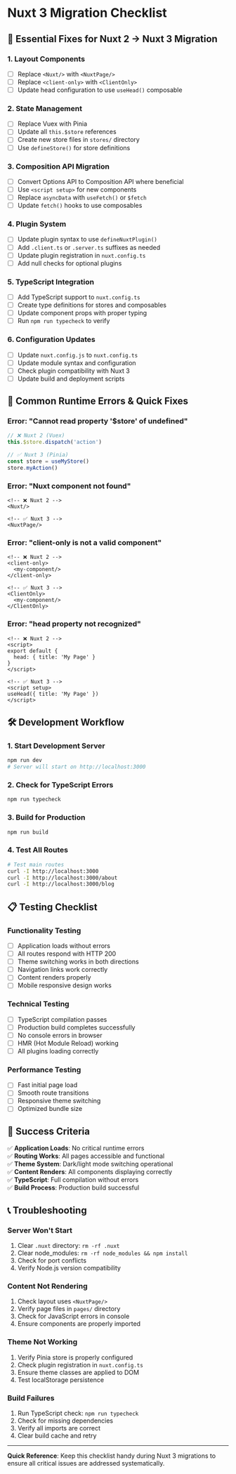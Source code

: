 # Nuxt 3 Migration Checklist

## 🔧 Essential Fixes for Nuxt 2 → Nuxt 3 Migration

### 1. Layout Components
- [ ] Replace `<Nuxt/>` with `<NuxtPage/>`
- [ ] Replace `<client-only>` with `<ClientOnly>`
- [ ] Update head configuration to use `useHead()` composable

### 2. State Management
- [ ] Replace Vuex with Pinia
- [ ] Update all `this.$store` references
- [ ] Create new store files in `stores/` directory
- [ ] Use `defineStore()` for store definitions

### 3. Composition API Migration
- [ ] Convert Options API to Composition API where beneficial
- [ ] Use `<script setup>` for new components
- [ ] Replace `asyncData` with `useFetch()` or `$fetch`
- [ ] Update `fetch()` hooks to use composables

### 4. Plugin System
- [ ] Update plugin syntax to use `defineNuxtPlugin()`
- [ ] Add `.client.ts` or `.server.ts` suffixes as needed
- [ ] Update plugin registration in `nuxt.config.ts`
- [ ] Add null checks for optional plugins

### 5. TypeScript Integration
- [ ] Add TypeScript support to `nuxt.config.ts`
- [ ] Create type definitions for stores and composables
- [ ] Update component props with proper typing
- [ ] Run `npm run typecheck` to verify

### 6. Configuration Updates
- [ ] Update `nuxt.config.js` to `nuxt.config.ts`
- [ ] Update module syntax and configuration
- [ ] Check plugin compatibility with Nuxt 3
- [ ] Update build and deployment scripts

## 🚨 Common Runtime Errors & Quick Fixes

### Error: "Cannot read property '$store' of undefined"
```javascript
// ❌ Nuxt 2 (Vuex)
this.$store.dispatch('action')

// ✅ Nuxt 3 (Pinia)
const store = useMyStore()
store.myAction()
```

### Error: "Nuxt component not found"
```vue
<!-- ❌ Nuxt 2 -->
<Nuxt/>

<!-- ✅ Nuxt 3 -->
<NuxtPage/>
```

### Error: "client-only is not a valid component"
```vue
<!-- ❌ Nuxt 2 -->
<client-only>
  <my-component/>
</client-only>

<!-- ✅ Nuxt 3 -->
<ClientOnly>
  <my-component/>
</ClientOnly>
```

### Error: "head property not recognized"
```vue
<!-- ❌ Nuxt 2 -->
<script>
export default {
  head: { title: 'My Page' }
}
</script>

<!-- ✅ Nuxt 3 -->
<script setup>
useHead({ title: 'My Page' })
</script>
```

## 🛠️ Development Workflow

### 1. Start Development Server
```bash
npm run dev
# Server will start on http://localhost:3000
```

### 2. Check for TypeScript Errors
```bash
npm run typecheck
```

### 3. Build for Production
```bash
npm run build
```

### 4. Test All Routes
```bash
# Test main routes
curl -I http://localhost:3000
curl -I http://localhost:3000/about
curl -I http://localhost:3000/blog
```

## 📋 Testing Checklist

### Functionality Testing
- [ ] Application loads without errors
- [ ] All routes respond with HTTP 200
- [ ] Theme switching works in both directions
- [ ] Navigation links work correctly
- [ ] Content renders properly
- [ ] Mobile responsive design works

### Technical Testing
- [ ] TypeScript compilation passes
- [ ] Production build completes successfully
- [ ] No console errors in browser
- [ ] HMR (Hot Module Reload) working
- [ ] All plugins loading correctly

### Performance Testing
- [ ] Fast initial page load
- [ ] Smooth route transitions
- [ ] Responsive theme switching
- [ ] Optimized bundle size

## 🎯 Success Criteria

✅ **Application Loads**: No critical runtime errors  
✅ **Routing Works**: All pages accessible and functional  
✅ **Theme System**: Dark/light mode switching operational  
✅ **Content Renders**: All components displaying correctly  
✅ **TypeScript**: Full compilation without errors  
✅ **Build Process**: Production build successful  

## 📞 Troubleshooting

### Server Won't Start
1. Clear `.nuxt` directory: `rm -rf .nuxt`
2. Clear node_modules: `rm -rf node_modules && npm install`
3. Check for port conflicts
4. Verify Node.js version compatibility

### Content Not Rendering
1. Check layout uses `<NuxtPage/>`
2. Verify page files in `pages/` directory
3. Check for JavaScript errors in console
4. Ensure components are properly imported

### Theme Not Working
1. Verify Pinia store is properly configured
2. Check plugin registration in `nuxt.config.ts`
3. Ensure theme classes are applied to DOM
4. Test localStorage persistence

### Build Failures
1. Run TypeScript check: `npm run typecheck`
2. Check for missing dependencies
3. Verify all imports are correct
4. Clear build cache and retry

---

**Quick Reference**: Keep this checklist handy during Nuxt 3 migrations to ensure all critical issues are addressed systematically.
